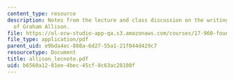 ```yaml
---
content_type: resource
description: Notes from the lecture and class discussion on the writings and ideas
  of Graham Allison.
file: https://ol-ocw-studio-app-qa.s3.amazonaws.com/courses/17-960-foundations-of-political-science-fall-2004/b6560a1281ee4bec45cf8c63ac28108f_allison_lecnote.pdf
file_type: application/pdf
parent_uid: e9bda4ec-888a-6d27-55a1-21f044d429c7
resourcetype: Document
title: allison_lecnote.pdf
uid: b6560a12-81ee-4bec-45cf-8c63ac28108f
---
```

